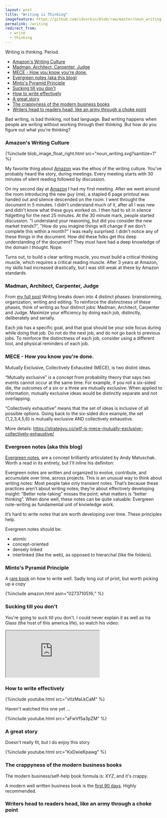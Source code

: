 ```yaml
---
layout: post
title: "Writing is Thinking"
imagefeature: https://github.com/idvorkin/blob/raw/master/noun_writing.svg
permalink: /writing
redirect_from:
  - write
  - thinking
---
```


Writing is thinking. Period.

<!-- prettier-ignore-start -->
<!-- vim-markdown-toc GFM -->

- [Amazon's Writing Culture](#amazons-writing-culture)
- [Madman, Architect, Carpenter, Judge](#madman-architect-carpenter-judge)
- [MECE - How you know you're done.](#mece---how-you-know-youre-done)
- [Evergreen notes (aka this blog)](#evergreen-notes-aka-this-blog)
- [Minto's Pyramid Principle](#mintos-pyramid-principle)
- [Sucking till you don't](#sucking-till-you-dont)
- [How to write effectively](#how-to-write-effectively)
- [A great story](#a-great-story)
- [The crappyness of the modern business books](#the-crappyness-of-the-modern-business-books)
- [Writers head to readers head, like an army through a choke point](#writers-head-to-readers-head-like-an-army-through-a-choke-point)

<!-- vim-markdown-toc -->
<!-- prettier-ignore-end -->

Bad writing, is bad thinking, not bad language. Bad writing happens when people are writing without working through their thinking. But how do you figure out what you're thinking?

### Amazon's Writing Culture

{%include blob_image_float_right.html src="noun_writing.svg?sanitize=1" %}

My favorite thing about [Amazon](/amazon) was the ethos of the writing culture. You've probably heard the story, during meetings. Every meeting starts with 30 minutes of silent reading followed by discussion.

On my second day at [Amazon](/amazon) I had my first meeting. After we went around the room introducing the new guy (me), a stapled 6 page printout was handed out and silence descended on the room. I went throught the document in 5 minutes. I didn't understand much of it, after all I was new and didn't know what these guys worked on. I then had to sit in silence fidgetting for the next 25 minutes. At the 30 minute mark, people started discussion. "I understand your reasoning, but did you consider the new market trends?", "How do you imagine things will change if we don't complete this within a month?" I was really surprised. I didn't notice any of these things in the document. How did these folks get this deep understanding of the document? They must have had a deep knowledge of the domain I thought. Nope.

Turns out, to build a clear writing muscle, you must build a critical thinking muscle, which requires a critical reading muscle. After 3 years at Amazon, my skills had increased drastically, but I was still weak at these by Amazon standards.

### Madman, Architect, Carpenter, Judge

From [my full post](https://ig2600.blogspot.com/2015/07/soft-skills-writing-as-madman-architect.html)
Writing breaks down into 4 distinct phases: brainstorming, organization, writing and editing. To reinforce the distinctness of these phases, think of writing as four distinct jobs: Madman, Architect, Carpenter and Judge. Maximize your efficiency by doing each job, distinctly, deliberately and serially.

Each job has a specific goal, and that goal should be your sole focus during while doing that job. Do not do the next job, and do not go back to previous jobs. To reinforce the distinctness of each job, consider using a different tool, and physical reminders of each job.

### MECE - How you know you're done.

Mutually Exclusive, Collectively Exhausted (MECE), is two distint ideas.

“Mutually exclusive” is a concept from probability theory that says two events cannot occur at the same time. For example, if you roll a six-sided die, the outcomes of a six or a three are mutually exclusive. When applied to information, mutually exclusive ideas would be distinctly separate and not overlapping.

“Collectively exhaustive” means that the set of ideas is inclusive of all possible options. Going back to the six-sided dice example, the set {1,2,3,4,5,6} is mutually exclusive AND collectively exhaustive.

More details: https://strategyu.co/wtf-is-mece-mutually-exclusive-collectively-exhaustive/

### Evergreen notes (aka this blog)

[Evergreen notes](https://notes.andymatuschak.org/z4SDCZQeRo4xFEQ8H4qrSqd68ucpgE6LU155C), are a concept brilliantly articulated by Andy Matuschak. Worth a read in its entirety, but I'll inline his definiton:

Evergreen notes are written and organized to evolve, contribute, and accumulate over time, across projects. This is an unusual way to think about writing notes: Most people take only transient notes. That’s because these practices aren’t about writing notes; they’re about effectively developing insight: “Better note-taking” misses the point; what matters is “better thinking”. When done well, these notes can be quite valuable: Evergreen note-writing as fundamental unit of knowledge work.

It’s hard to write notes that are worth developing over time. These principles help.

Evergreen notes should be:

- atomic
- concept-oriented
- densely linked
- interlinked (like the web), as opposed to hierarchal (like file folders).

### Minto's Pyramid Principle

A [rare book](https://www.amazon.com/Pyramid-Principle-Logic-Writing-Thinking/dp/0273710516/) on how to write well. Sadly long out of print, but worth picking up a copy

{%include amazon.html asin="0273710516;" %}

### Sucking till you don't

You're going to suck till you don't. I could never explain it as well as Ira Glass (the host of this america life), so watch his video:

<div class="embed-responsive embed-responsive-16by9">
  <iframe
    class="embed-responsive-item"
    src="https://player.vimeo.com/video/176325518?color=1fc9a2&portrait=0"
    allowfullscreen
  ></iframe>
</div>

### How to write effectively

{%include youtube.html src="vtIzMaLkCaM" %}

Haven't watched this one yet ...

{%include youtube.html src="aFwVf5a3pZM" %}

### A great story

Doesn't really fit, but I do enjoy this story

{%include youtube.html src="KxDwieKpawg" %}

### The crappyness of the modern business books

The modern business/self-help book formula is: XYZ, and it's crappy.

A modern well written business book is the [first 90 days](/90days). Highly recommended.

### Writers head to readers head, like an army through a choke point
